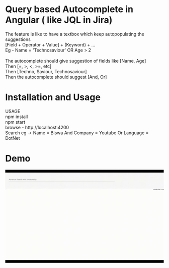 # Query based Autocomplete in Angular ( like JQL in Jira)

The feature is like to have a textbox which keep autopopulating the suggestions<br>
[Field + Operator + Value] + (Keyword) + ...<br>
Eg - Name = 'Technosaviour' OR Age > 2<br>
<br>
The autocomplete should give suggestion of fields like [Name, Age]<br>
Then [=, >, <, >=, etc]<br>
Then [Techno, Saviour, Technosaviour]<br>
Then the autocomplete should suggest [And, Or]<br>
# Installation and Usage
USAGE<br>
npm install<br>
npm start<br>
browse - http://localhost:4200 <br>
Search eg -> Name = Biswa And Company = Youtube Or Language = DotNet
# Demo
![Dynamic Meterial Angular DEMO](Demo.gif)
